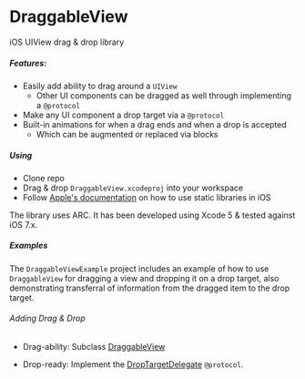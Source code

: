 DraggableView
=============

iOS UIView drag &amp; drop library

##### Features:
* Easily add ability to drag around a <code>UIView</code>
    * Other UI components can be dragged as well through implementing a <code>@protocol</code>
* Make any UI component a drop target via a <code>@protocol</code>
* Built-in animations for when a drag ends and when a drop is accepted
    * Which can be augmented or replaced via blocks

##### Using
* Clone repo
* Drag & drop <code>DraggableView.xcodeproj</code> into your workspace
* Follow [Apple's documentation](https://developer.apple.com/library/ios/technotes/iOSStaticLibraries/Articles/configuration.html) on how to use static libraries in iOS

The library uses ARC. It has been developed using Xcode 5 & tested against iOS 7.x.

##### Examples
The <code>DraggableViewExample</code> project includes an example of how to use <code>DraggableView</code> for dragging a view and dropping it on a drop target, also demonstrating transferral of information from the dragged item to the drop target.

###### Adding Drag & Drop

* Drag-ability: Subclass [DraggableView](https://github.com/KeithErmel/DraggableView/blob/master/DraggableView/DraggableView/Source/DraggableView.h)

* Drop-ready: Implement the [DropTargetDelegate](https://github.com/KeithErmel/DraggableView/blob/master/DraggableView/DraggableView/Source/DraggerGestureRecognizer.h) <code>@protocol</code>.

